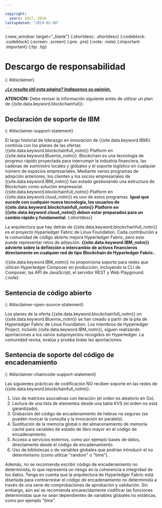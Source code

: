 ```yaml
---

copyright:
  years: 2017, 2019
lastupdated: "2019-02-08"
---
```


{:new_window: target="_blank"}
{:shortdesc: .shortdesc}
{:codeblock: .codeblock}
{:screen: .screen}
{:pre: .pre}
{:note: .note}
{:important: .important}
{:tip: .tip}

# Descargo de responsabilidad
{: #disclaimer}


***[¿Le resulta útil esta página? Indíquenos su opinión.](https://www.surveygizmo.com/s3/4501493/IBM-Blockchain-Documentation)***


**ATENCIÓN:** Debe revisar la información siguiente antes de utilizar un plan de {{site.data.keyword.blockchainfull}}.

## Declaración de soporte de IBM
{: #disclaimer-support-statement}

El largo historial de liderazgo en innovación de {{site.data.keyword.IBM}} continúa con los planes de las ofertas {{site.data.keyword.blockchainfull_notm}} Platform en {{site.data.keyword.Bluemix_notm}}. Blockchain es una tecnología de progreso rápido proyectada para interrumpir la industria financiera, las cadenas de suministro locales y globales y el soporte logístico en cualquier número de espacios empresariales. Mediante varios programas de adopción anteriores, los clientes y los socios empresariales de {{site.data.keyword.IBM_notm}} han estado gestionando una estructura de Blockchain como solución empresarial. {{site.data.keyword.blockchainfull_notm}} Platform en {{site.data.keyword.cloud_notm}} es uno de estos programas. **Igual que sucede con cualquier nueva tecnología, los usuarios de {{site.data.keyword.blockchainfull_notm}} Platform en {{site.data.keyword.cloud_notm}} deben estar preparados para un cambio rápido y fundamental**.
{:shortdesc}

La arquitectura que hay detrás de {{site.data.keyword.blockchainfull_notm}} es el proyecto Hyperledger Fabric de Linux Foundation. Cada contribución a la comunidad de código abierto mejora Hyperledger Fabric, pero esto puede representar retos de adopción. **{{site.data.keyword.IBM_notm}} advierte sobre la definición o intercambio de activos financieros<!--, or any assets of value,--> directamente en cualquier red de tipo Blockchain de Hyperledger Fabric.**.

{{site.data.keyword.IBM_notm}} no proporciona soporte para redes que utilicen Hyperledger Composer en producción, incluyendo la CLI de Composer, las API de JavaScript, el servidor REST y Web Playground.
{:note}

## Sentencia de código abierto
{: #disclaimer-open-source-statement}

Los planes de la oferta {{site.data.keyword.blockchainfull_notm}} on {{site.data.keyword.Bluemix_notm}} se han creado a partir de la pila de Hyperledger Fabric de Linux Foundation. Los miembros de Hyperledger Project, incluido {{site.data.keyword.IBM_notm}}, siguen realizando aportaciones a los varios subproyectos recogidos en Hyperledger.  La comunidad revisa, evalúa y prueba todas las aportaciones.

## Sentencia de soporte del código de encadenamiento
{: #disclaimer-chaincode-support-statement}

Las siguientes prácticas de codificación NO reciben soporte en las redes de {{site.data.keyword.blockchainfull_notm}}:

1. Uso de matrices asociativas con iteración (el orden es aleatorio en Go).
2. Lectura de una lista de elementos desde una tabla KVS (el orden no está garantizado).
3. Grabación del código de encadenamiento de hebras no seguras (se pueden invocar la consulta y la invocación en paralelo).
4. Sustitución de la memoria global o del almacenamiento de memoria caché para variables de estado de libro mayor en el código de encadenamiento.
5. Acceso a servicios externos, como por ejemplo bases de datos, directamente desde el código de encadenamiento.
6. Uso de bibliotecas o de variables globales que podrían introducir el no determinismo (como utilizar "random" o "time").

Además, no se recomienda escribir código de encadenamiento no determinista, lo que representa un riesgo en la coherencia e integridad de los datos. Tenga en cuenta que la arquitectura de Hyperledger Fabric está diseñada para contrarrestar el código de encadenamiento no determinista a través de una serie de comprobaciones de aprobación y validación. Sin embargo, aún así se recomienda encarecidamente codificar las funciones deterministas que no sean dependientes de variables globales no estáticas, como por ejemplo "time".
